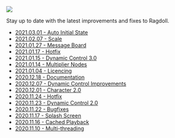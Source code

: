 <img class="hero-underlay hero-image" src=/car4.png>

Stay up to date with the latest improvements and fixes to Ragdoll.

- [2021.03.01 - Auto Initial State](/releases/2021.03.01)
- [2021.02.07 - Scale](/releases/2021.02.07)
- [2021.01.27 - Message Board](/releases/2021.01.27)
- [2021.01.17 - Hotfix](/releases/2021.01.17)
- [2021.01.15 - Dynamic Control 3.0](/releases/2021.01.15)
- [2021.01.14 - Multiplier Nodes](/releases/2021.01.14)
- [2021.01.04 - Licencing](/releases/2021.01.04)
- [2020.12.18 - Documentation](/releases/2020.12.18)
- [2020.12.07 - Dynamic Control Improvements](/releases/2020.12.07)
- [2020.12.01 - Character 2.0](/releases/2020.12.01)
- [2020.11.24 - Hotfix](/releases/2020.11.24)
- [2020.11.23 - Dynamic Control 2.0](/releases/2020.11.23)
- [2020.11.22 - Bugfixes](/releases/2020.11.22)
- [2020.11.17 - Splash Screen](/releases/2020.11.17)
- [2020.11.16 - Cached Playback](/releases/2020.11.16)
- [2020.11.10 - Multi-threading](/releases/2020.11.10)
